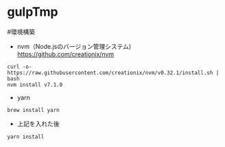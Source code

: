 # gulpTmp

#環境構築

- nvm（Node.jsのバージョン管理システム)
https://github.com/creationix/nvm
```
curl -o- https://raw.githubusercontent.com/creationix/nvm/v0.32.1/install.sh | bash
nvm install v7.1.0
```
- yarn
```
brew install yarn
```

- 上記を入れた後
```
yarn install
```
